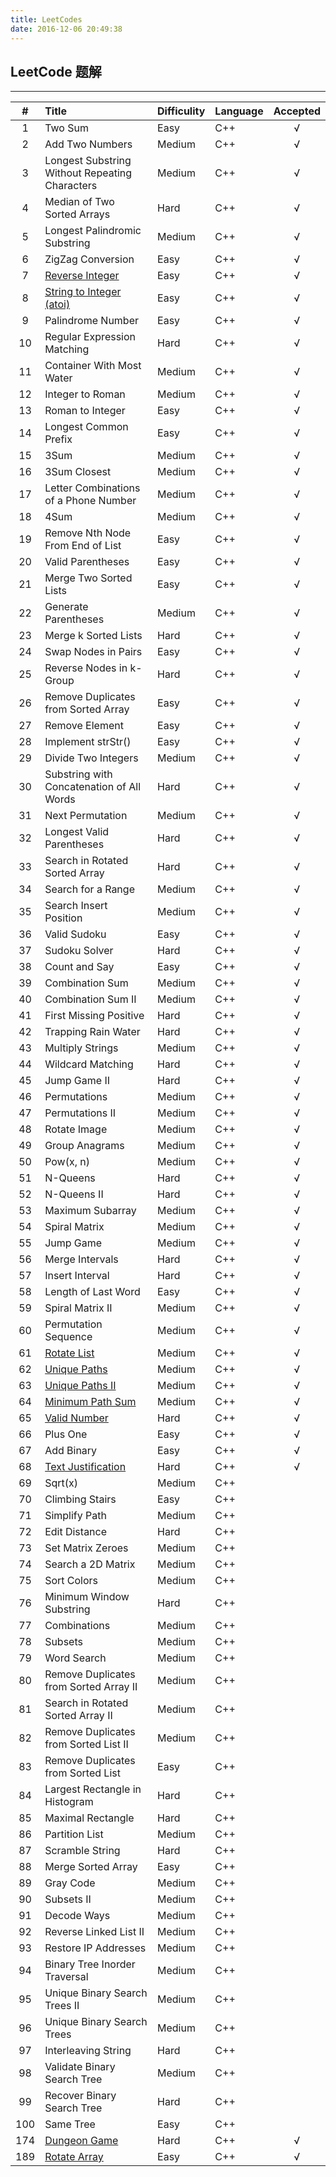 ```yaml
---
title: LeetCodes
date: 2016-12-06 20:49:38
---
```


## LeetCode 题解
------


|#|Title|Difficulity|Language|Accepted|
|:-:|:----------|:-|:-|:-:|
|1|Two Sum |Easy|C++|√|
|2|Add Two Numbers|Medium|C++|√|
|3|Longest Substring Without Repeating Characters|Medium|C++|√|
|4|Median of Two Sorted Arrays|Hard|C++|√|
|5|Longest Palindromic Substring|Medium|C++|√|
|6|ZigZag Conversion|Easy|C++|√|
|7|[Reverse Integer][1]|Easy|C++|√|
|8|[String to Integer (atoi)][2]|Easy|C++|√|
|9|Palindrome Number|Easy|C++|√|
|10|Regular Expression Matching |Hard|C++|√|
|11|Container With Most Water|Medium|C++|√|
|12|Integer to Roman|Medium|C++|√|
|13|Roman to Integer|Easy|C++|√|
|14|Longest Common Prefix|Easy|C++|√|
|15|3Sum|Medium|C++|√|
|16|3Sum Closest|Medium|C++|√|
|17|Letter Combinations of a Phone Number|Medium|C++|√|
|18|4Sum  |Medium|C++|√|
|19|Remove Nth Node From End of List|Easy|C++|√|
|20|Valid Parentheses|Easy|C++|√|
|21|Merge Two Sorted Lists|Easy|C++|√|
|22|Generate Parentheses|Medium|C++|√|
|23|Merge k Sorted Lists|Hard|C++|√|
|24|Swap Nodes in Pairs|Easy|C++|√|
|25|Reverse Nodes in k-Group|Hard|C++|√|
|26|Remove Duplicates from Sorted Array|Easy|C++|√|
|27|Remove Element|Easy|C++|√|
|28|Implement strStr()  |Easy|C++|√|
|29|Divide Two Integers  |Medium|C++|√|
|30|Substring with Concatenation of All Words  |Hard|C++|√|
|31|Next Permutation  |Medium|C++|√|
|32|Longest Valid Parentheses  |Hard|C++|√|
|33|Search in Rotated Sorted Array  |Hard|C++|√|
|34|Search for a Range  |Medium|C++|√|
|35|Search Insert Position  |Medium|C++|√|
|36|Valid Sudoku  |Easy|C++|√|
|37|Sudoku Solver  |Hard|C++|√|
|38|Count and Say  |Easy|C++|√|
|39|Combination Sum  |Medium|C++|√|
|40|Combination Sum II  |Medium|C++|√|
|41|First Missing Positive  |Hard|C++|√|
|42|Trapping Rain Water  |Hard|C++|√|
|43|Multiply Strings  |Medium|C++|√|
|44|Wildcard Matching  |Hard|C++|√|
|45|Jump Game II  |Hard|C++|√|
|46|Permutations  |Medium|C++|√|
|47|Permutations II  |Medium|C++|√|
|48|Rotate Image  |Medium|C++|√|
|49|Group Anagrams  |Medium|C++|√|
|50|Pow(x, n) |Medium|C++|√|
|51|N-Queens|Hard|C++|√|
|52|N-Queens II|Hard|C++|√|
|53|Maximum Subarray|Medium|C++|√|
|54|Spiral Matrix |Medium|C++|√|
|55|Jump Game |Medium|C++|√|
|56|Merge Intervals |Hard|C++|√|
|57|Insert Interval |Hard|C++|√|
|58|Length of Last Word|Easy|C++|√|
|59|Spiral Matrix II|Medium|C++|√|
|60|Permutation Sequence|Medium|C++|√|
|61|[Rotate List][3]|Medium|C++|√|
|62|[Unique Paths][4]|Medium|C++|√|
|63|[Unique Paths II][5]|Medium|C++|√|
|64|[Minimum Path Sum][6]|Medium|C++|√|
|65|[Valid Number][7]|Hard|C++|√|
|66|Plus One|Easy|C++|√|
|67|Add Binary|Easy|C++|√|
|68|[Text Justification][8]|Hard|C++|√|
|69|Sqrt(x)|Medium|C++||
|70|Climbing Stairs|Easy|C++||
|71|Simplify Path|Medium|C++||
|72|Edit Distance|Hard|C++||
|73|Set Matrix Zeroes|Medium|C++||
|74|Search a 2D Matrix|Medium|C++||
|75|Sort Colors|Medium|C++||
|76|Minimum Window Substring|Hard|C++||
|77|Combinations|Medium|C++||
|78|Subsets|Medium|C++||
|79|Word Search|Medium|C++||
|80|Remove Duplicates from Sorted Array II |Medium|C++||
|81|Search in Rotated Sorted Array II|Medium|C++||
|82|Remove Duplicates from Sorted List II|Medium|C++||
|83|Remove Duplicates from Sorted List |Easy|C++||
|84|Largest Rectangle in Histogram|Hard|C++||
|85|Maximal Rectangle|Hard|C++||
|86|Partition List|Medium|C++||
|87|Scramble String|Hard|C++||
|88|Merge Sorted Array|Easy|C++||
|89|Gray Code|Medium|C++||
|90|Subsets II|Medium|C++||
|91|Decode Ways|Medium|C++||
|92|Reverse Linked List II|Medium|C++||
|93|Restore IP Addresses|Medium|C++||
|94|Binary Tree Inorder Traversal|Medium|C++||
|95|Unique Binary Search Trees II|Medium|C++||
|96|Unique Binary Search Trees|Medium|C++||
|97|Interleaving String|Hard|C++||
|98|Validate Binary Search Tree|Medium|C++||
|99|Recover Binary Search Tree|Hard|C++||
|100|Same Tree|Easy|C++||
|174|[Dungeon Game][9]|Hard|C++|√|
|189|[Rotate Array][10]|Easy|C++|√|


  [1]: http://haoyuanliu.github.io/2016/12/13/LeetCode-String-and-Integer/
  [2]: http://haoyuanliu.github.io/2016/12/13/LeetCode-String-and-Integer/
  [3]: http://haoyuanliu.github.io/2016/12/08/LeetCode-Rotate/
  [4]: http://haoyuanliu.github.io/2016/12/13/LeetCode-Path-Problems/
  [5]: http://haoyuanliu.github.io/2016/12/13/LeetCode-Path-Problems/
  [6]: http://haoyuanliu.github.io/2016/12/13/LeetCode-Path-Problems/
  [7]: http://haoyuanliu.github.io/2016/12/13/LeetCode-String-and-Integer/
  [8]: http://haoyuanliu.github.io/2016/12/14/68-Text-Justification/
  [9]: http://haoyuanliu.github.io/2016/12/13/LeetCode-Path-Problems/
  [10]: http://haoyuanliu.github.io/2016/12/08/LeetCode-Rotate/